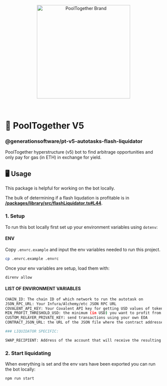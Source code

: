 <p align="center">
  <img src="https://raw.githubusercontent.com/GenerationSoftware/pt-v5-utils-js/main/img/pooltogether-logo--purple@2x.png?raw=true" alt="PoolTogether Brand" style="max-width:100%;" width="300">
</p>

<br />

# 🤖 PoolTogether V5

### @generationsoftware/pt-v5-autotasks-flash-liquidator

PoolTogether hyperstructure (v5) bot to find arbitrage opportunities and only pay for gas (in ETH) in exchange for yield.

## 🖥️ Usage

This package is helpful for working on the bot locally.

The bulk of determining if a flash liqudation is profitable is in **[/packages/library/src/flashLiquidator.ts#L44](../library)**.

### 1. Setup

To run this bot locally first set up your environment variables using `dotenv`:

#### ENV

Copy `.envrc.example` and input the env variables needed to run this project.

```sh
cp .envrc.example .envrc
```

Once your env variables are setup, load them with:

```sh
direnv allow
```

#### LIST OF ENVIRONMENT VARIABLES

```sh
CHAIN_ID: The chain ID of which network to run the autotask on
JSON_RPC_URL: Your Infura/Alchemy/etc JSON RPC URL
COVALENT_API_KEY: Your Covalent API key for getting USD values of tokens
MIN_PROFIT_THRESHOLD_USD: the minimum (in USD) you want to profit from each swap (ie. 1 is $1.00)
CUSTOM_RELAYER_PRIVATE_KEY: send transactions using your own EOA
CONTRACT_JSON_URL: the URL of the JSON file where the contract addresses and ABIs live (typically a commit on GitHub)

### LIQUIDATOR SPECIFIC:

SWAP_RECIPIENT: Address of the account that will receive the resulting swap tokens, can be any other contract/EOA address or if blank sets recipient to be the relayer address

```

### 2. Start liquidating

When everything is set and the env vars have been exported you can run the bot locally:

```sh
npm run start
```
